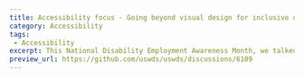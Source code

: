 ```yaml
---
title: Accessibility focus - Going beyond visual design for inclusive user experiences
category: Accessibility
tags: 
 - Accessibility
excerpt: This National Disability Employment Awareness Month, we talked about how members of the design community go beyond visual design to create more inclusive user experiences. What steps are you taking to ensure that your website design is accessible to all?
preview_url: https://github.com/uswds/uswds/discussions/6109
---
```

